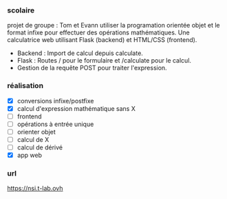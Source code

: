 ### scolaire
projet de groupe : Tom et Evann
utiliser la programation orientée objet et le format infixe pour effectuer des opérations mathématiques.
Une calculatrice web utilisant Flask (backend) et HTML/CSS (frontend).
- Backend : Import de calcul depuis calculate.
- Flask : Routes / pour le formulaire et /calculate pour le calcul.
- Gestion de la requête POST pour traiter l'expression.
### réalisation
- [x] conversions infixe/postfixe
- [x] calcul d'expression mathématique sans X
- [ ] frontend
- [ ] opérations à entrée unique
- [ ] orienter objet
- [ ] calcul de X
- [ ] calcul de dérivé
- [x] app web 
### url 
https://nsi.t-lab.ovh
